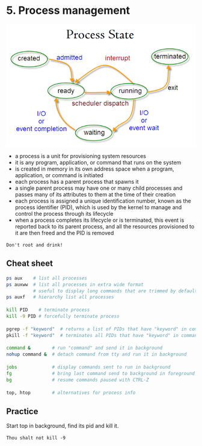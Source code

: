 # 5. Process management
![Process Statem](images/processes.png)
- a process is a unit for provisioning system resources
- it is any program, application, or command that runs on the system
- is created in memory in its own address space when a program, application, or command is initiated
- each process has a parent process that spawns it
- a single parent process may have one or many child processes and passes many of its attributes to them at the time of their creation
- each process is assigned a unique identification number, known as the process identifier (PID), which is used by the kernel to manage and control the process through its lifecycle
- when a process completes its lifecycle or is terminated, this event is reported back to its parent process, and all the resources provisioned to it are then freed and the PID is removed

```Don't root and drink!```

## Cheat sheet
```bash
ps aux    # list all processes
ps auxww  # list all processes in extra wide format
          # useful to display long commands that are trimmed by default
ps auxf   # hierarchy list all processes

kill PID    # terminate process
kill -9 PID # forcefully terminate process

pgrep -f "keyword"  # returns a list of PIDs that have "keyword" in command field
pkill -f "keyword"  # terminates all PIDs that have "keyword" in command field

command &        # run "command" and send it in background
nohup command &  # detach command from tty and run it in background

jobs             # display commands sent to run in background
fg               # bring last command send to background in foreground
bg               # resume commands paused with CTRL-Z

top, htop        # alternatives for process info
```

## Practice
Start top in background, find its pid and kill it.

```Thou shalt not kill -9```
